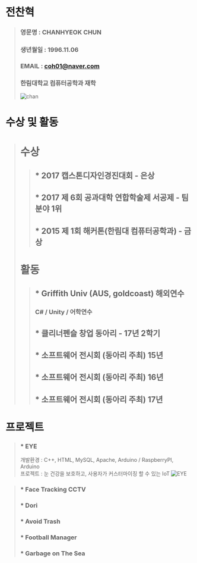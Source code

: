 # 전찬혁
> ### 영문명 : CHANHYEOK CHUN
> ### 생년월일 : 1996.11.06
> ### EMAIL : coh01@naver.com
> ### 한림대학교 컴퓨터공학과 재학
> ![chan](https://user-images.githubusercontent.com/34766471/117864170-77a1d100-b2cf-11eb-80e8-992682bd330a.png)

# 수상 및 활동
> # 수상
> > ## * 2017 캡스톤디자인경진대회 - 은상
> > ## * 2017 제 6회 공과대학 연합학술제 서공제 - 팀분야 1위
> > ## * 2015 제 1회 해커톤(한림대 컴퓨터공학과) - 금상
> # 활동
> > ## * Griffith Univ (AUS, goldcoast) 해외연수
> > ### C# / Unity / 어학연수
> > ## * 클리너펜슬 창업 동아리 - 17년 2학기
> > ## * 소프트웨어 전시회 (동아리 주최) 15년
> > ## * 소프트웨어 전시회 (동아리 주최) 16년
> > ## * 소프트웨어 전시회 (동아리 주최) 17년

# 프로젝트
> ### * EYE
> 개발환경 : C++, HTML, MySQL, Apache, Arduino / RaspberryPI, Arduino\
> 프로젝트 : 눈 건강을 보호하고, 사용자가 커스터마이징 할 수 있는 IoT
> ![EYE](https://user-images.githubusercontent.com/34766471/117863838-27c30a00-b2cf-11eb-9336-89856120ef79.png)

> ### * Face Tracking CCTV
> ### * Dori
> ### * Avoid Trash
> ### * Football Manager
> ### * Garbage on The Sea
